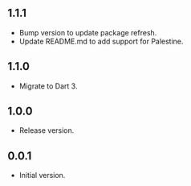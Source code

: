 ## 1.1.1

* Bump version to update package refresh.
* Update README.md to add support for Palestine.

## 1.1.0

* Migrate to Dart 3.

## 1.0.0

* Release version.

## 0.0.1

* Initial version.
